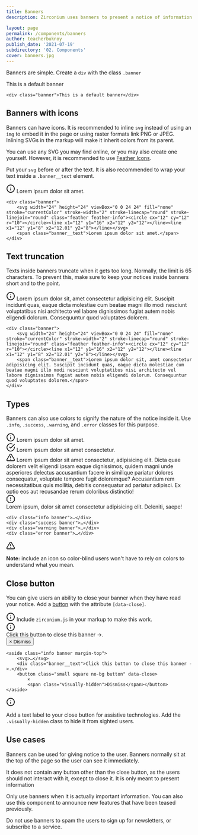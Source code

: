```yaml
---
title: Banners
description: Zirconium uses banners to present a notice of information.

layout: page
permalink: /components/banners
author: teacherbuknoy
publish_date: '2021-07-19'
subdirectory: '02. Components'
cover: banners.jpg
---
```


Banners are simple. Create a `div` with the class `.banner`

<div class="banner">This is a default banner</div>

<pre class="code-snippet" data-prog-lang="html"><code data-language="html">&lt;div class="banner">This is a default banner&lt;/div></code></pre>

## Banners with icons

Banners can have icons. It is recommended to inline `svg` instead of using an `img` to embed it in the page or using raster formats link PNG or JPEG. Inlining SVGs in the markup will make it inherit colors from its parent.

You can use any SVG you may find online, or you may also create one yourself. However, it is recommended to use [Feather Icons](https://feathericons.com).

Put your `svg` before or after the text. It is also recommended to wrap your text inside a `.banner__text` element.

<div class="banner">
    <svg width="24" height="24" viewBox="0 0 24 24" fill="none" stroke="currentColor" stroke-width="2" stroke-linecap="round" stroke-linejoin="round" class="feather feather-info"><circle cx="12" cy="12" r="10"></circle><line x1="12" y1="16" x2="12" y2="12"></line><line x1="12" y1="8" x2="12.01" y2="8"></line></svg>
    <span class="banner__text">Lorem ipsum dolor sit amet.</span>
</div>

<pre class="code-snippet" data-prog-lang="html"><code data-language="html">&lt;div class="banner">
    &lt;svg width="24" height="24" viewBox="0 0 24 24" fill="none" stroke="currentColor" stroke-width="2" stroke-linecap="round" stroke-linejoin="round" class="feather feather-info">&lt;circle cx="12" cy="12" r="10">&lt;/circle>&lt;line x1="12" y1="16" x2="12" y2="12">&lt;/line>&lt;line x1="12" y1="8" x2="12.01" y2="8">&lt;/line>&lt;/svg>
    &lt;span class="banner__text">Lorem ipsum dolor sit amet.&lt;/span>
&lt;/div></code></pre>

## Text truncation

Texts inside banners truncate when it gets too long. Normally, the limit is 65 characters. To prevent this, make sure to keep your notices inside banners short and to the point.

<div class="banner">
    <svg width="24" height="24" viewBox="0 0 24 24" fill="none" stroke="currentColor" stroke-width="2" stroke-linecap="round" stroke-linejoin="round" class="feather feather-info"><circle cx="12" cy="12" r="10"></circle><line x1="12" y1="16" x2="12" y2="12"></line><line x1="12" y1="8" x2="12.01" y2="8"></line></svg>
    <span class="banner__text">Lorem ipsum dolor sit, amet consectetur adipisicing elit. Suscipit incidunt quas, eaque dicta molestiae cum beatae magni illo modi nesciunt voluptatibus nisi architecto vel labore dignissimos fugiat autem nobis eligendi dolorum. Consequuntur quod voluptates dolorem.</span>
</div>

<pre class="code-snippet" data-prog-lang="html"><code data-language="html">&lt;div class="banner">
    &lt;svg width="24" height="24" viewBox="0 0 24 24" fill="none" stroke="currentColor" stroke-width="2" stroke-linecap="round" stroke-linejoin="round" class="feather feather-info">&lt;circle cx="12" cy="12" r="10">&lt;/circle>&lt;line x1="12" y1="16" x2="12" y2="12">&lt;/line>&lt;line x1="12" y1="8" x2="12.01" y2="8">&lt;/line>&lt;/svg>
    &lt;span class="banner__text">Lorem ipsum dolor sit, amet consectetur adipisicing elit. Suscipit incidunt quas, eaque dicta molestiae cum beatae magni illo modi nesciunt voluptatibus nisi architecto vel labore dignissimos fugiat autem nobis eligendi dolorum. Consequuntur quod voluptates dolorem.&lt;/span>
&lt;/div></code></pre>

## Types

Banners can also use colors to signify the nature of the notice inside it. Use `.info`, `.success`, `.warning`, and `.error` classes for this purpose.

<div class="info banner margin-top">
    <svg width="24" height="24" viewBox="0 0 24 24" fill="none" stroke="currentColor" stroke-width="2" stroke-linecap="round" stroke-linejoin="round" class="feather feather-info"><circle cx="12" cy="12" r="10"></circle><line x1="12" y1="16" x2="12" y2="12"></line><line x1="12" y1="8" x2="12.01" y2="8"></line></svg>
    <span class="banner__text">Lorem ipsum dolor sit amet.</span>
</div>
<div class="success banner margin-top">
    <svg width="24" height="24" viewBox="0 0 24 24" fill="none" stroke="currentColor" stroke-width="2" stroke-linecap="round" stroke-linejoin="round" class="feather feather-check-circle"><path d="M22 11.08V12a10 10 0 1 1-5.93-9.14"></path><polyline points="22 4 12 14.01 9 11.01"></polyline></svg>
    <span class="banner__text">Lorem ipsum dolor sit amet consectetur.</span>
</div>
<div class="warning banner margin-top">
    <svg width="24" height="24" viewBox="0 0 24 24" fill="none" stroke="currentColor" stroke-width="2" stroke-linecap="round" stroke-linejoin="round" class="feather feather-alert-triangle"><path d="M10.29 3.86L1.82 18a2 2 0 0 0 1.71 3h16.94a2 2 0 0 0 1.71-3L13.71 3.86a2 2 0 0 0-3.42 0z"></path><line x1="12" y1="9" x2="12" y2="13"></line><line x1="12" y1="17" x2="12.01" y2="17"></line></svg>
    <span class="banner__text">Lorem ipsum dolor sit amet consectetur, adipisicing elit. Dicta quae dolorem velit eligendi ipsam eaque dignissimos, quidem magni unde asperiores delectus accusantium facere in similique pariatur dolores consequatur, voluptate tempore fugit doloremque? Accusantium rem necessitatibus quis mollitia, debitis consequatur ad pariatur adipisci. Ex optio eos aut recusandae rerum doloribus distinctio!</span>
</div>
<div class="error banner margin-top">
    <svg width="24" height="24" viewBox="0 0 24 24" fill="none" stroke="currentColor" stroke-width="2" stroke-linecap="round" stroke-linejoin="round" class="feather feather-alert-octagon"><polygon points="7.86 2 16.14 2 22 7.86 22 16.14 16.14 22 7.86 22 2 16.14 2 7.86 7.86 2"></polygon><line x1="12" y1="8" x2="12" y2="12"></line><line x1="12" y1="16" x2="12.01" y2="16"></line></svg>
    <div class="banner__text">Lorem ipsum, dolor sit amet consectetur adipisicing elit. Deleniti, saepe!</div>
</div>

<pre class="code-snippet" data-prog-lang="html"><code data-language="html">&lt;div class="info banner">&hellip;&lt;/div>
&lt;div class="success banner">&hellip;&lt;/div>
&lt;div class="warning banner">&hellip;&lt;/div>
&lt;div class="error banner">&hellip;&lt;/div></code></pre>


<aside class="warning side-note">
    <svg width="24" height="24" viewBox="0 0 24 24" fill="none" stroke="currentColor" stroke-width="2" stroke-linecap="round" stroke-linejoin="round" class="feather feather-alert-triangle"><path d="M10.29 3.86L1.82 18a2 2 0 0 0 1.71 3h16.94a2 2 0 0 0 1.71-3L13.71 3.86a2 2 0 0 0-3.42 0z"></path><line x1="12" y1="9" x2="12" y2="13"></line><line x1="12" y1="17" x2="12.01" y2="17"></line></svg>
    <p><strong>Note:</strong> include an icon so color-blind users won't have to rely on colors to understand what you mean.</p>
</aside>

## Close button
You can give users an ability to close your banner when they have read your notice. Add a [button](./buttons.html) with the attribute `[data-close]`.


<aside class="info side-note">
    <svg width="24" height="24" viewBox="0 0 24 24" fill="none" stroke="currentColor" stroke-width="2" stroke-linecap="round" stroke-linejoin="round" class="feather feather-info"><circle cx="12" cy="12" r="10"></circle><line x1="12" y1="16" x2="12" y2="12"></line><line x1="12" y1="8" x2="12.01" y2="8"></line></svg>
    Include <code>zirconium.js</code> in your markup to make this work.
</aside>


<aside class="info banner margin-top">
    <svg width="24" height="24" viewBox="0 0 24 24" fill="none" stroke="currentColor" stroke-width="2" stroke-linecap="round" stroke-linejoin="round" class="feather feather-info"><circle cx="12" cy="12" r="10"></circle><line x1="12" y1="16" x2="12" y2="12"></line><line x1="12" y1="8" x2="12.01" y2="8"></line></svg>
    <div class="banner__text">Click this button to close this banner ->.</div>
    <button class="small square no-bg button" data-close>&times; <span class="visually-hidden">Dismiss</span></button>
</aside>

<pre class="code-snippet" data-prog-lang="html"><code data-language="html">&lt;aside class="info banner margin-top">
    &lt;svg>&hellip;&lt;/svg>
    &lt;div class="banner__text">Click this button to close this banner ->.&lt;/div>
    &lt;button class="small square no-bg button" data-close>
        &times;
        &lt;span class="visually-hidden">Dismiss&lt;/span>&lt;/button>
&lt;/aside></code></pre>

<aside class="info side-note">
    <svg width="24" height="24" viewBox="0 0 24 24" fill="none" stroke="currentColor" stroke-width="2" stroke-linecap="round" stroke-linejoin="round" class="feather feather-info"><circle cx="12" cy="12" r="10"></circle><line x1="12" y1="16" x2="12" y2="12"></line><line x1="12" y1="8" x2="12.01" y2="8"></line></svg>
    <p>Add a text label to your close button for assistive technologies. Add the <code>.visually-hidden</code> class to hide it from sighted users.</p>
</aside>

## Use cases

Banners can be used for giving notice to the user. Banners normally sit at the top of the page so the user can see it immediately.

It does not contain any button other than the close button, as the users should not interact with it, except to close it. It is only meant to present information

Only use banners when it is actually important information. You can also use this component to announce new features that have been teased previously.

Do not use banners to spam the users to sign up for newsletters, or subscribe to a service.
